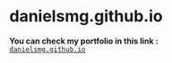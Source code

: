 # danielsmg.github.io

**You can check my portfolio in this link :**<br>
[`danielsmg.github.io`](https://danielsmg.github.io)
